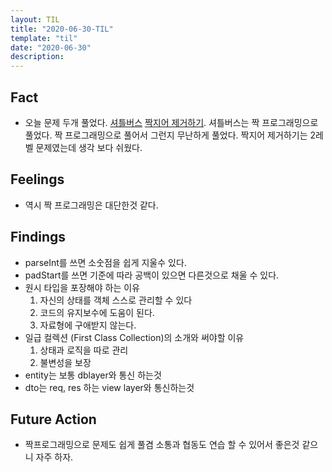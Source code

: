 ```yaml
---
layout: TIL
title: "2020-06-30-TIL"
template: "til"
date: "2020-06-30"
description: 
---
```


## Fact

- 오늘 문제 두개 풀었다. [셔틀버스](https://programmers.co.kr/learn/courses/30/lessons/17678) [짝지어 제거하기](https://programmers.co.kr/learn/courses/30/lessons/12973). 셔틀버스는 짝 프로그래밍으로 풀었다. 짝 프로그래밍으로 풀어서 그런지 무난하게 풀었다. 짝지어 제거하기는 2레벨 문제였는데 생각 보다 쉬웠다.

## Feelings

- 역시 짝 프로그래밍은 대단한것 같다.

## Findings

- parseInt를 쓰면 소숫점을 쉽게 지울수 있다.
- padStart를 쓰면 기준에 따라 공백이 있으면 다른것으로 채울 수 있다.
- 원시 타입을 포장해야 하는 이유
    1. 자신의 상태를 객체 스스로 관리할 수 있다
    2. 코드의 유지보수에 도움이 된다.
    3. 자료형에 구애받지 않는다.
- 일급 컬렉션 (First Class Collection)의 소개와 써야할 이유
    1. 상태과 로직을 따로 관리
    2. 불변성을 보장
- entity는 보통 dblayer와 통신 하는것
- dto는 req, res 하는 view layer와 통신하는것

## Future Action

- 짝프로그래밍으로 문제도 쉽게 풀겸 소통과 협동도 연습 할 수 있어서 좋은것 같으니 자주 하자.

